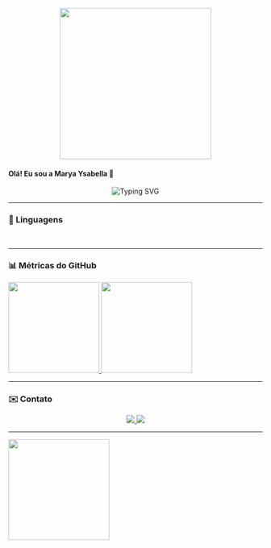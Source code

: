 <p align="center">
  <img src="https://media3.giphy.com/media/v1.Y2lkPTc5MGI3NjExcHNpN3Bsb2RtYjFjYm53a3AyYzJtNDYwaDJ3aDFlNW9tb21tdjJkcCZlcD12MV9pbnRlcm5hbF9naWZfYnlfaWQmY3Q9Zw/k8kITi9SAwe9JWbUaH/giphy.gif" width="300px"/>
</p>

<h4>Olá! Eu sou a Marya Ysabella 👋</h4>
<p align="center">
  <img src="https://readme-typing-svg.herokuapp.com?font=Fira+Code&size=14&duration=3000&pause=1000&color=00FF00&center=true&vCenter=true&width=500&lines=Estudante+de+Sistemas+de+Informa%C3%A7%C3%A3o;Foco+em+C+%2F+Estruturas+de+Dados+%2F+Web" alt="Typing SVG" />
</p>

<hr>

<h3>🔧 Linguagens</h3>
<p >
  <img height="16" src="https://cdn.jsdelivr.net/gh/devicons/devicon/icons/c/c-original.svg" />
  <!-- Adicione outras linguagens aqui -->
</p>

<hr>

<div>
  <h3>📊 Métricas do GitHub</h3>
  
  <a href="https://github.com/ysabellyysa">
    <img height="180em" src="https://github-readme-stats.vercel.app/api?username=ysabellyysa&show_icons=true&theme=tokyonight&hide_border=false&title_color=ff79c6&text_color=ffffff&icon_color=79ff97&bg_color=0d1117"/>
    <img height="180em" src="https://streak-stats.demolab.com/?user=ysabellyysa&theme=tokyonight&hide_border=false"/>
  </a>
</div>
<hr>

<h3>✉️ Contato</h3>
<p align="center">
  <a href="mailto:maryaysabellacolatino17@gmail.com">
    <img src="https://img.shields.io/badge/Gmail-D14836?style=for-the-badge&logo=gmail&logoColor=white" />
  </a>
  <a href="https://www.linkedin.com/in/marya-ysabella-colatino-a239a12a8/">
    <img src="https://img.shields.io/badge/LinkedIn-0A66C2?style=for-the-badge&logo=linkedin&logoColor=white" />
  </a>
</p>

<hr>
<p>
  <img src="https://media1.giphy.com/media/v1.Y2lkPTc5MGI3NjExajU3aGdwZDc1NzJxZDZkbmRxM2xlOGt1Zjg4aWxlZmdqM290Nng3dSZlcD12MV9pbnRlcm5hbF9naWZfYnlfaWQmY3Q9Zw/jAe22Ec5iICCk/giphy.gif" width="200px"/>
</p>
